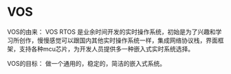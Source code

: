 # VOS
VOS的由来：
VOS RTOS 是业余时间开发的实时操作系统，初始是为了兴趣和学习所创作，慢慢感觉可以跟国内其他实时操作系统一样，集成网络协议栈，界面框架，支持各种mcu芯片，为开发人员提供多一种嵌入式实时系统选择。

VOS的目标：
做一个通用的，稳定的，简洁的嵌入式系统。
